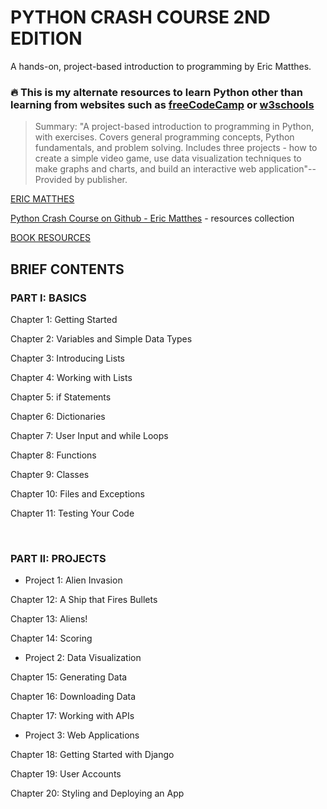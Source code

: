 # PYTHON CRASH COURSE 2ND EDITION
 
A hands-on, project-based introduction to programming by Eric Matthes.

### 🔥 This is my alternate resources to learn Python other than learning from websites such as [freeCodeCamp](https://www.freecodecamp.org/) or [w3schools](https://www.w3schools.com/)

>Summary: "A project-based introduction to programming in Python, with exercises. Covers general programming concepts, Python fundamentals, and problem solving. Includes three projects - how to create a simple video game, use data visualization techniques to make graphs and charts, and build an interactive web application"-- Provided by publisher. 

[ERIC MATTHES](http://ehmatthes.github.io/pcc_2e/)

[Python Crash Course on Github - Eric Matthes](https://github.com/ehmatthes/pcc_2e) - resources collection

[BOOK RESOURCES](https://nostarch.com/pythoncrashcourse2e/)

## BRIEF CONTENTS
### PART I: BASICS
Chapter 1: Getting Started

Chapter 2: Variables and Simple Data Types

Chapter 3: Introducing Lists

Chapter 4: Working with Lists

Chapter 5: if Statements

Chapter 6: Dictionaries

Chapter 7: User Input and while Loops

Chapter 8: Functions

Chapter 9: Classes

Chapter 10: Files and Exceptions

Chapter 11: Testing Your Code

<br>

### PART II: PROJECTS
+ Project 1: Alien Invasion

Chapter 12: A Ship that Fires Bullets

Chapter 13: Aliens!

Chapter 14: Scoring

+ Project 2: Data Visualization

Chapter 15: Generating Data

Chapter 16: Downloading Data

Chapter 17: Working with APIs

+ Project 3: Web Applications

Chapter 18: Getting Started with Django

Chapter 19: User Accounts

Chapter 20: Styling and Deploying an App
